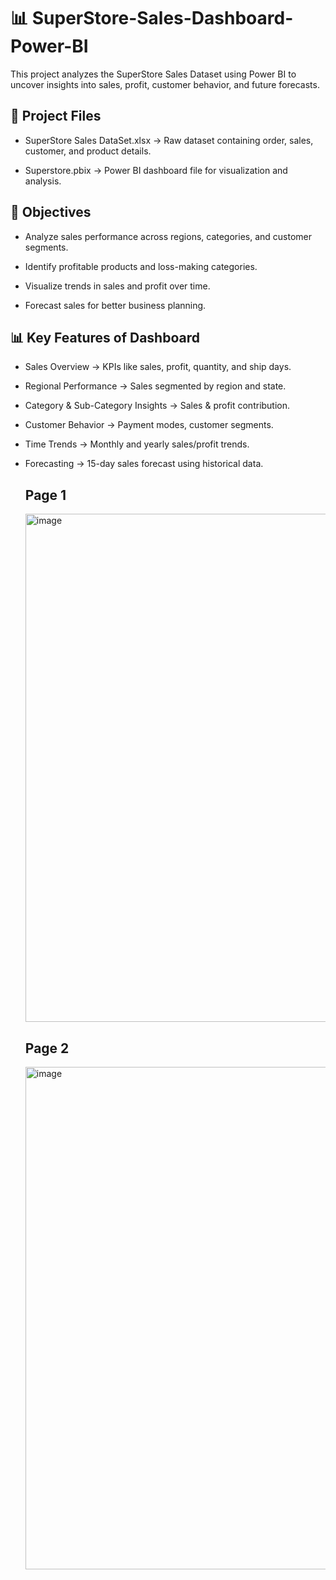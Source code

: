 # 📊 SuperStore-Sales-Dashboard-Power-BI

This project analyzes the SuperStore Sales Dataset using Power BI to uncover insights into sales, profit, customer behavior, and future forecasts.

## 📁 Project Files

* SuperStore Sales DataSet.xlsx → Raw dataset containing order, sales, customer, and product details.

* Superstore.pbix → Power BI dashboard file for visualization and analysis.

## 🎯 Objectives

* Analyze sales performance across regions, categories, and customer segments.

* Identify profitable products and loss-making categories.

* Visualize trends in sales and profit over time.

* Forecast sales for better business planning.

## 📊 Key Features of Dashboard

* Sales Overview → KPIs like sales, profit, quantity, and ship days.

* Regional Performance → Sales segmented by region and state.

* Category & Sub-Category Insights → Sales & profit contribution.

* Customer Behavior → Payment modes, customer segments.

* Time Trends → Monthly and yearly sales/profit trends.

* Forecasting → 15-day sales forecast using historical data.

  ## Page 1

  <img width="1445" height="813" alt="image" src="https://github.com/user-attachments/assets/a701647d-6dee-4c42-a4f0-6e9f0b7aefcf" />

  ## Page 2

  <img width="1447" height="804" alt="image" src="https://github.com/user-attachments/assets/af02bf1f-884f-4b62-b774-ca0320e04a4f" />

